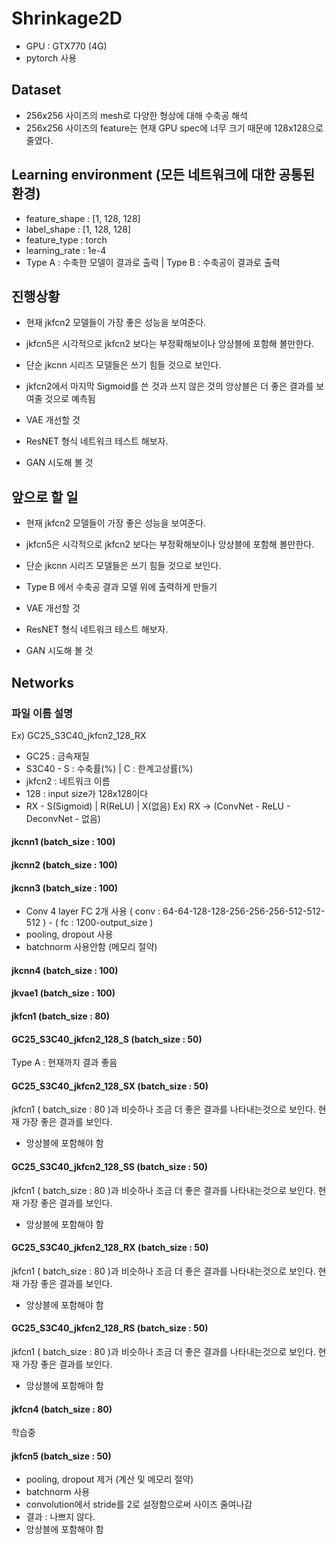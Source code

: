 # Shrinkage2D

- GPU : GTX770 (4G)
- pytorch 사용

## Dataset
- 256x256 사이즈의 mesh로 다양한 형상에 대해 수축공 해석
- 256x256 사이즈의 feature는 현재 GPU spec에 너무 크기 때문에 128x128으로  줄였다. 


## Learning environment (모든 네트워크에 대한 공통된 환경)
- feature_shape : [1, 128, 128]
- label_shape : [1, 128, 128]
- feature_type : torch
- learning_rate : 1e-4
- Type A : 수축한 모델이 결과로 출력    |    Type B : 수축공이 결과로 출력   

## 진행상황
- 현재 jkfcn2 모델들이 가장 좋은 성능을 보여준다. 
- jkfcn5은 시각적으로 jkfcn2 보다는 부정확해보이나 앙상블에 포함해 볼만한다.
- 단순 jkcnn 시리즈 모델들은 쓰기 힘들 것으로 보인다.
- jkfcn2에서 마지막 Sigmoid를 쓴 것과 쓰지 않은 것의 앙상블은 더 좋은 결과를 보여줄 것으로 예측됨

- VAE 개선할 것
- ResNET 형식 네트워크 테스트 해보자. 
- GAN 시도해 볼 것

## 앞으로 할 일
- 현재 jkfcn2 모델들이 가장 좋은 성능을 보여준다. 
- jkfcn5은 시각적으로 jkfcn2 보다는 부정확해보이나 앙상블에 포함해 볼만한다.
- 단순 jkcnn 시리즈 모델들은 쓰기 힘들 것으로 보인다.
- Type B 에서 수축공 결과 모델 위에 출력하게 만들기

- VAE 개선할 것
- ResNET 형식 네트워크 테스트 해보자. 
- GAN 시도해 볼 것

## Networks
### 파일 이름 설명
Ex) GC25_S3C40_jkfcn2_128_RX
- GC25 : 금속재질
- S3C40  -  S : 수축률(%)  | C : 한계고상률(%)
- jkfcn2 : 네트워크 이름
- 128 : input size가 128x128이다 
- RX -  S(Sigmoid) | R(ReLU) |  X(없음)    Ex) RX -> (ConvNet - ReLU - DeconvNet - 없음)

#### jkcnn1 (batch_size : 100)
#### jkcnn2 (batch_size : 100)
#### jkcnn3 (batch_size : 100)
* Conv 4 layer FC 2개 사용  ( conv : 64-64-128-128-256-256-256-512-512-512 ) - ( fc : 1200-output_size )
* pooling, dropout 사용
* batchnorm 사용안함 (메모리 절약)

#### jkcnn4 (batch_size : 100)



#### jkvae1 (batch_size : 100)

#### jkfcn1 (batch_size : 80)

#### GC25_S3C40_jkfcn2_128_S (batch_size : 50)
Type A : 현재까지 결과 좋음

#### GC25_S3C40_jkfcn2_128_SX (batch_size : 50)
jkfcn1 ( batch_size : 80 )과 비슷하나 조금 더 좋은 결과를 나타내는것으로 보인다.
현재 가장 좋은 결과를 보인다. 
* 앙상블에 포함해야 함

#### GC25_S3C40_jkfcn2_128_SS (batch_size : 50)
jkfcn1 ( batch_size : 80 )과 비슷하나 조금 더 좋은 결과를 나타내는것으로 보인다.
현재 가장 좋은 결과를 보인다. 
* 앙상블에 포함해야 함

#### GC25_S3C40_jkfcn2_128_RX (batch_size : 50)
jkfcn1 ( batch_size : 80 )과 비슷하나 조금 더 좋은 결과를 나타내는것으로 보인다.
현재 가장 좋은 결과를 보인다. 
* 앙상블에 포함해야 함

#### GC25_S3C40_jkfcn2_128_RS (batch_size : 50)
jkfcn1 ( batch_size : 80 )과 비슷하나 조금 더 좋은 결과를 나타내는것으로 보인다.
현재 가장 좋은 결과를 보인다. 
* 앙상블에 포함해야 함





#### jkfcn4 (batch_size : 80)
학습중


#### jkfcn5 (batch_size : 50)
* pooling, dropout 제거 (계산 및 메모리 절약)
* batchnorm 사용
* convolution에서 stride를 2로 설정함으로써 사이즈 줄여나감
* 결과 : 나쁘지 않다.
* 앙상블에 포함해야 함






